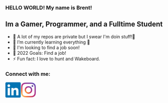 ### HELLO WORLD! My name is Brent!

## Im a Gamer, Programmer, and a Fulltime Student
- 🔭 A lot of my repos are private but I swear I'm doin stuff!🤣
- 🌱 I’m currently learning everything 🤣
- 👯 I'm looking to find a job soon!
- 🥅 2022 Goals: Find a job!
- ⚡ Fun fact: I love to hunt and Wakeboard.

### Connect with me:
<a href="https://linkedin.com/in/brent-turner-04a431196/"><img src="./img/linkedIn.png" align="left" height="48" width="48" ></a>
&nbsp;&nbsp;
<a href="https://instagram.com/thebrentturner"><img src="./img/instagram.png" align="left" height="48" width="48" ></a>
